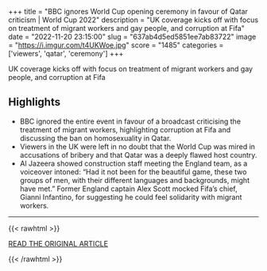 +++
title = "BBC ignores World Cup opening ceremony in favour of Qatar criticism | World Cup 2022"
description = "UK coverage kicks off with focus on treatment of migrant workers and gay people, and corruption at Fifa"
date = "2022-11-20 23:15:00"
slug = "637ab4d5ed5851ee7ab83722"
image = "https://i.imgur.com/t4UKWoe.jpg"
score = "1485"
categories = ['viewers', 'qatar', 'ceremony']
+++

UK coverage kicks off with focus on treatment of migrant workers and gay people, and corruption at Fifa

## Highlights

- BBC ignored the entire event in favour of a broadcast criticising the treatment of migrant workers, highlighting corruption at Fifa and discussing the ban on homosexuality in Qatar.
- Viewers in the UK were left in no doubt that the World Cup was mired in accusations of bribery and that Qatar was a deeply flawed host country.
- Al Jazeera showed construction staff meeting the England team, as a voiceover intoned: “Had it not been for the beautiful game, these two groups of men, with their different languages and backgrounds, might have met.” Former England captain Alex Scott mocked Fifa’s chief, Gianni Infantino, for suggesting he could feel solidarity with migrant workers.

---

{{< rawhtml >}}
  <p class="article-category">
    <a target="_blank" href="https://www.theguardian.com/football/2022/nov/20/bbc-ignores-world-cup-opening-ceremony-in-favour-of-qatar-criticism/">READ THE ORIGINAL ARTICLE</a>
  </p>
{{< /rawhtml >}}
